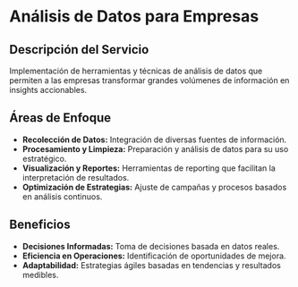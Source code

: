# Análisis de Datos para Empresas

## Descripción del Servicio
Implementación de herramientas y técnicas de análisis de datos que permiten a las empresas transformar grandes volúmenes de información en insights accionables.

## Áreas de Enfoque
- **Recolección de Datos:** Integración de diversas fuentes de información.
- **Procesamiento y Limpieza:** Preparación y análisis de datos para su uso estratégico.
- **Visualización y Reportes:** Herramientas de reporting que facilitan la interpretación de resultados.
- **Optimización de Estrategias:** Ajuste de campañas y procesos basados en análisis continuos.

## Beneficios
- **Decisiones Informadas:** Toma de decisiones basada en datos reales.
- **Eficiencia en Operaciones:** Identificación de oportunidades de mejora.
- **Adaptabilidad:** Estrategias ágiles basadas en tendencias y resultados medibles.
